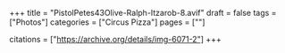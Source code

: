 +++
title = "PistolPetes43Olive-Ralph-Itzarob-8.avif"
draft = false
tags = ["Photos"]
categories = ["Circus Pizza"]
pages = [""]

citations = ["https://archive.org/details/img-6071-2"]
+++
